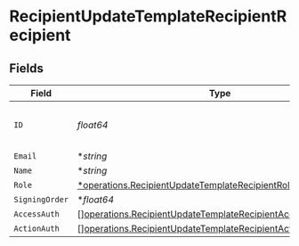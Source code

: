 # RecipientUpdateTemplateRecipientRecipient


## Fields

| Field                                                                                                                                          | Type                                                                                                                                           | Required                                                                                                                                       | Description                                                                                                                                    |
| ---------------------------------------------------------------------------------------------------------------------------------------------- | ---------------------------------------------------------------------------------------------------------------------------------------------- | ---------------------------------------------------------------------------------------------------------------------------------------------- | ---------------------------------------------------------------------------------------------------------------------------------------------- |
| `ID`                                                                                                                                           | *float64*                                                                                                                                      | :heavy_check_mark:                                                                                                                             | The ID of the recipient to update.                                                                                                             |
| `Email`                                                                                                                                        | **string*                                                                                                                                      | :heavy_minus_sign:                                                                                                                             | N/A                                                                                                                                            |
| `Name`                                                                                                                                         | **string*                                                                                                                                      | :heavy_minus_sign:                                                                                                                             | N/A                                                                                                                                            |
| `Role`                                                                                                                                         | [*operations.RecipientUpdateTemplateRecipientRoleRequest](../../models/operations/recipientupdatetemplaterecipientrolerequest.md)              | :heavy_minus_sign:                                                                                                                             | N/A                                                                                                                                            |
| `SigningOrder`                                                                                                                                 | **float64*                                                                                                                                     | :heavy_minus_sign:                                                                                                                             | N/A                                                                                                                                            |
| `AccessAuth`                                                                                                                                   | [][operations.RecipientUpdateTemplateRecipientAccessAuthRequest](../../models/operations/recipientupdatetemplaterecipientaccessauthrequest.md) | :heavy_minus_sign:                                                                                                                             | N/A                                                                                                                                            |
| `ActionAuth`                                                                                                                                   | [][operations.RecipientUpdateTemplateRecipientActionAuthRequest](../../models/operations/recipientupdatetemplaterecipientactionauthrequest.md) | :heavy_minus_sign:                                                                                                                             | N/A                                                                                                                                            |